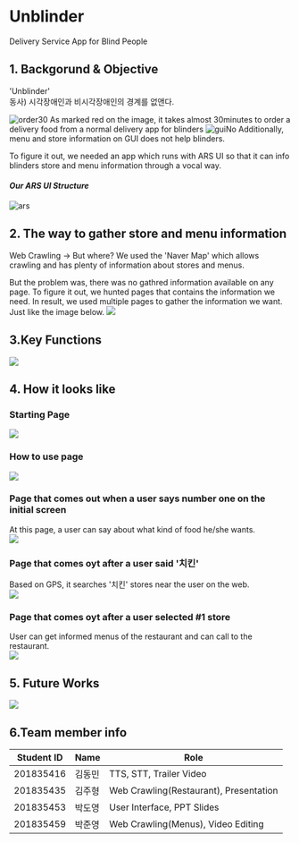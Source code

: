 # Unblinder
Delivery Service App for Blind People


## 1. Backgorund & Objective
'Unblinder'<br/>
동사) 시각장애인과 비시각장애인의 경계를 없앤다.

![order30](https://user-images.githubusercontent.com/94168462/173596294-8c66af9b-51b1-4c56-8ea4-dc9628696e1d.png)
As marked red on the image, it takes almost 30minutes to order a delivery food from a normal delivery app for blinders
![guiNo](https://user-images.githubusercontent.com/94168462/173597115-f4eb6e18-0d74-4e38-ac1b-bf76758cd799.png)
Additionally, menu and store information on GUI does not help blinders.

To figure it out, we needed an app which runs with ARS UI so that it can info blinders store and menu information through a vocal way.
#### *Our ARS UI Structure*
![ars](https://user-images.githubusercontent.com/94168462/173598473-a837a631-c7be-40f9-a5fa-2d15aa10b5b3.png)

## 2. The way to gather store and menu information
Web Crawling -> But where?
We used the 'Naver Map' which allows crawling and has plenty of information about stores and menus.

But the problem was, there was no gathred information available on any page.
To figure it out, we hunted pages that contains the information we need. In result, we used multiple pages to gather the information we want. Just like the image below.
![](https://user-images.githubusercontent.com/94168462/173600819-0818fee0-2710-4cb1-bb37-a69c05c74bcc.png)

## 3.Key Functions
![](https://user-images.githubusercontent.com/94168462/173601949-3c1330f6-482a-4abf-a266-5bd361ddd5f0.png)

## 4. How it looks like
### Starting Page
![](https://user-images.githubusercontent.com/94168462/173602526-ecdcc29e-6ab3-4b9c-8d34-63f4a0b1a590.png)
### How to use page
![](https://user-images.githubusercontent.com/94168462/173602697-aff3fafb-085b-43e6-938e-483d3fb3be74.png)
### Page that comes out when a user says number one on the initial screen
At this page, a user can say about what kind of food he/she wants.<br/>
![](https://user-images.githubusercontent.com/94168462/173603174-24fd0116-28f8-4731-86e9-36665599bda5.png)
### Page that comes oyt after a user said '치킨'
Based on GPS, it searches '치킨' stores near the user on the web.<br/>
![](https://user-images.githubusercontent.com/94168462/173603553-44f6bb29-5b0c-4d02-9431-e883796af89d.png)
### Page that comes oyt after a user selected #1 store
User can get informed menus of the restaurant and can call to the restaurant.<br/>
![](https://user-images.githubusercontent.com/94168462/173604152-f5ec077c-28f3-4c0b-a42b-f81012e230b8.png)

## 5. Future Works
![](https://user-images.githubusercontent.com/94168462/173604795-3a8ef890-72f6-4462-b424-70ae892c7b70.png)

## 6.Team member info
|Student ID|Name|Role|
|------|---|------|
|201835416|김동민|TTS, STT, Trailer Video|
|201835435|김주형|Web Crawling(Restaurant), Presentation|
|201835453|박도영|User Interface, PPT Slides|
|201835459|박준영|Web Crawling(Menus), Video Editing|
